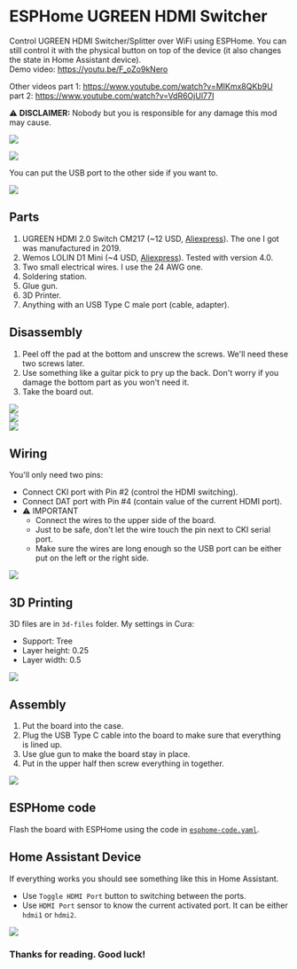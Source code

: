 # ESPHome UGREEN HDMI Switcher
Control UGREEN HDMI Switcher/Splitter over WiFi using ESPHome. You can still control it with the physical button on top of the device (it also changes the state in Home Assistant device).  
Demo video: https://youtu.be/F_oZo9kNero  

Other videos
part 1: https://www.youtube.com/watch?v=MIKmx8QKb9U
part 2: https://www.youtube.com/watch?v=VdR6OjUl77I

⚠️ **DISCLAIMER:** Nobody but you is responsible for any damage this mod may cause.  

![](photos/ugreen-cm217.png)


![](photos/complete.jpg)  
  
You can put the USB port to the other side if you want to.  

![](photos/complete-reverse.jpg)  

## Parts  
1. UGREEN HDMI 2.0 Switch CM217 (~12 USD, [Aliexpress](https://www.aliexpress.com/item/32968528447.html)).  The one I got was manufactured in 2019.  
2. Wemos LOLIN D1 Mini (~4 USD, [Aliexpress](https://www.aliexpress.com/item/32529101036.html)).  Tested with version 4.0.  
3. Two small electrical wires. I use the 24 AWG one.
4. Soldering station.  
5. Glue gun.  
6. 3D Printer.  
7. Anything with an USB Type C male port (cable, adapter).
  
## Disassembly  
1. Peel off the pad at the bottom and unscrew the screws. We'll need these two screws later.  
2. Use something like a guitar pick to pry up the back. Don't worry if you damage the bottom part as you won't need it.  
3. Take the board out.
  
![](photos/back-plate.jpg)  
![](photos/board-front.jpg)  
![](photos/board-back.jpg)  
  

## Wiring
You'll only need two pins:
- Connect CKI port with Pin #2 (control the HDMI switching).  
- Connect DAT port with Pin #4 (contain value of the current HDMI port).  
- ⚠️ IMPORTANT
  - Connect the wires to the upper side of the board.  
  - Just to be safe, don't let the wire touch the pin next to CKI serial port.  
  - Make sure the wires are long enough so the USB port can be either put on the left or the right side.  

![](photos/wiring.jpg)  

## 3D Printing
3D files are in `3d-files` folder.
My settings in Cura:
- Support: Tree  
- Layer height: 0.25  
- Layer width: 0.5  

![](photos/3d-shell.png)  

## Assembly
1. Put the board into the case.  
2. Plug the USB Type C cable into the board to make sure that everything is lined up.  
3. Use glue gun to make the board stay in place.  
4. Put in the upper half then screw everything in together.  

![](photos/gluing.jpg)  

## ESPHome code
Flash the board with ESPHome using the code in [`esphome-code.yaml`](esphome-code.yaml).

## Home Assistant Device
If everything works you should see something like this in Home Assistant.  
- Use `Toggle HDMI Port` button to switching between the ports.  
- Use `HDMI Port` sensor to know the current activated port. It can be either `hdmi1` or `hdmi2`.  

![](photos/ha-device.png)  

### Thanks for reading. Good luck!  
